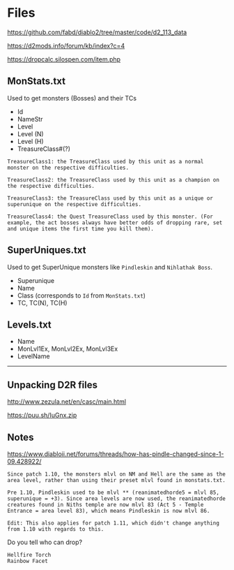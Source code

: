 # Files

https://github.com/fabd/diablo2/tree/master/code/d2_113_data

https://d2mods.info/forum/kb/index?c=4

https://dropcalc.silospen.com/item.php

## MonStats.txt
Used to get monsters (Bosses) and their TCs

* Id
* NameStr
* Level
* Level (N)
* Level (H)
* TreasureClass#(?)

```
TreasureClass1: the TreasureClass used by this unit as a normal monster on the respective difficulties.

TreasureClass2: the TreasureClass used by this unit as a champion on the respective difficulties.

TreasureClass3: the TreasureClass used by this unit as a unique or superunique on the respective difficulties.

TreasureClass4: the Quest TreasureClass used by this monster. (For example, the act bosses always have better odds of dropping rare, set and unique items the first time you kill them).
```

## SuperUniques.txt
Used to get SuperUnique monsters like `Pindleskin` and `Nihlathak Boss`.

* Superunique
* Name
* Class (corresponds to `Id` from `MonStats.txt`)
* TC, TC(N), TC(H)

## Levels.txt
* Name
* MonLvl1Ex, MonLvl2Ex, MonLvl3Ex
* LevelName

---

## Unpacking D2R files

http://www.zezula.net/en/casc/main.html

https://puu.sh/IuGnx.zip


## Notes

https://www.diabloii.net/forums/threads/how-has-pindle-changed-since-1-09.428922/
```
Since patch 1.10, the monsters mlvl on NM and Hell are the same as the area level, rather than using their preset mlvl found in monstats.txt.

Pre 1.10, Pindleskin used to be mlvl ** (reanimatedhorde5 = mlvl 85, superunique = +3). Since area levels are now used, the reanimatedhorde creatures found in Niths temple are now mlvl 83 (Act 5 - Temple Entrance = area level 83), which means Pindleskin is now mlvl 86.

Edit: This also applies for patch 1.11, which didn't change anything from 1.10 with regards to this.
```

Do you tell who can drop?
```
Hellfire Torch
Rainbow Facet
```